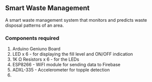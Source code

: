 ## Smart Waste Management
 
A smart waste management system that monitors and predicts waste disposal patterns of an area.

### Components required
1. Arduino Geniuno Board
2. LED x 6 - for displaying the fill level and ON/OFF indication
3. 1K Ω Resistors x 6 - for the LEDs
4. ESP8266 - WiFI module for sending data to Firebase
5. ADXL-335 - Accelerometer for topple detection
6. 